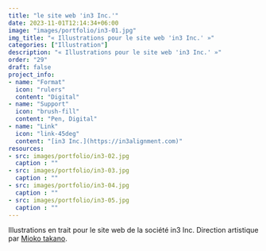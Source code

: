 ```yaml
---
title: "le site web 'in3 Inc.'"
date: 2023-11-01T12:14:34+06:00
image: "images/portfolio/in3-01.jpg"
img_title: "« Illustrations pour le site web 'in3 Inc.' »"
categories: ["Illustration"]
description: "« Illustrations pour le site web 'in3 Inc.' »"
order: "29"
draft: false
project_info:
- name: "Format"
  icon: "rulers"
  content: "Digital"
- name: "Support"
  icon: "brush-fill"
  content: "Pen, Digital"
- name: "Link"
  icon: "link-45deg"
  content: "[in3 Inc.](https://in3alignment.com)"
resources:
- src: images/portfolio/in3-02.jpg
  caption : ""
- src: images/portfolio/in3-03.jpg
  caption : ""
- src: images/portfolio/in3-04.jpg
  caption : ""
- src: images/portfolio/in3-05.jpg
  caption : ""
---
```

Illustrations en trait pour le site web de la société in3 Inc.
Direction artistique par [Mioko takano](https://www.miokotakano.com).
